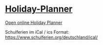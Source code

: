 # [Holiday-Planner](https://d4koon.github.io/Holiday-Planner/)
[Open online Holiday Planner](https://d4koon.github.io/Holiday-Planner/)

Schulferien im iCal / ics Format:
https://www.schulferien.org/deutschland/ical/

